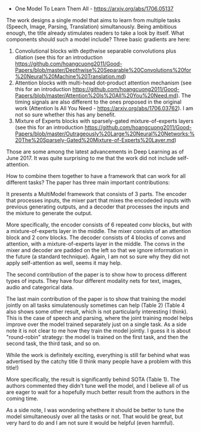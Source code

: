 - One Model To Learn Them All - https://arxiv.org/abs/1706.05137

The work designs a single model that aims to learn from multiple tasks (Speech, Image, Parsing, Translation) simultanously. 
Being ambitious enough, the title already stimulates readers to take a look by itself. What components should such a model include? Three basic gradients are here:

1. Convolutional blocks with depthwise separable convolutions plus dilation (see this for an introduction https://github.com/hoangcuong2011/Good-Papers/blob/master/Depthwise%20Separable%20Convolutions%20for%20Neural%20Machine%20Translation.md)
2. Attention blocks with multi-head dot-product attention mechanism (see this for an introduction https://github.com/hoangcuong2011/Good-Papers/blob/master/Attention%20Is%20All%20You%20Need.md). The timing signals are also different to the ones proposed in the original work (Attention Is All You Need - https://arxiv.org/abs/1706.03762). I am not so sure
whether this has any benefit.
3. Mixture of Experts blocks with sparsely-gated mixture-of-experts layers (see this for an introduction https://github.com/hoangcuong2011/Good-Papers/blob/master/Outrageously%20Large%20Neural%20Networks:%20The%20Sparsely-Gated%20Mixture-of-Experts%20Layer.md)

Those are some among the latest advancements in Deep Learning as of June 2017. It was quite surprising to me that the work did not include self-attention.

How to combine them together to have a framework that can work for all different tasks? The paper has three main important
contributions:

It presents a MultiModel framework that consists of 3 parts. The encoder that processes inputs, 
the mixer part that mixes the encodeded inputs with previous generating outputs, and
a decoder that processes the inputs and the mixture to generate the output.

More specifically, the encoder consists of 6 repeated conv blocks, but with a mixture-of-experts layer in the middle. The mixer consists of an attention block and 2 conv blocks. The decoder
consists of 4 blocks of convs and attention, with a mixture-of-experts layer in the middle. The convs in the mixer and decoder are padded on the left so that
we ignore information in the future (a standard technique). Again, I am not so sure why they did not apply self-attention as well, seems
it may help.

The second contribution of the paper is to show how to process different types of inputs. They have four different modality nets for
text, images, audio and categorical data.

The last main contribution of the paper is to show that training the model jointly on all tasks simulatenously sometimes can help (Table 2) (Table 4 also shows some other result, which is not particularly interesting I think).
This is the case of speech and parsing, where the joint training model helps improve over the model trained separately just on a single task.
As a side note it is not clear to me how they train the model jointly. I guess it is about "round-robin" strategy: the model is trained on the first task, and then the second task, the third task, and so on.

While the work is definitely exciting, everything is still far behind what was advertised by the catchy title (I think many people have a problem with this title!) 

More specifically, the result is significantly behind SOTA (Table 1). The authors commented they didn't tune well the model, and I believe all of us are eager to wait
for a hopefully much better result from the authors in the coming time. 

As a side note, I was wondering whethere it should be better to tune the model simultaneously over all the tasks or not. That would be
great, but very hard to do and I am not sure it would be helpful (even harmful).
